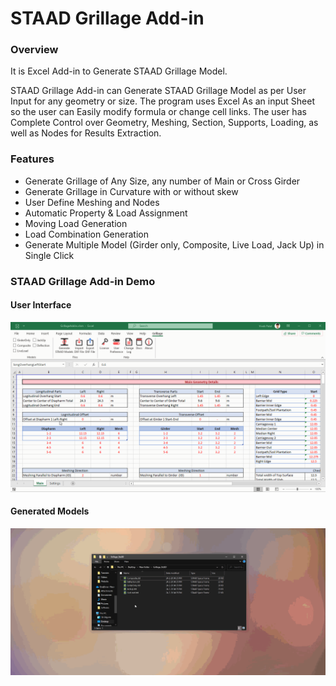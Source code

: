 # STAAD Grillage Add-in

### Overview

It is Excel Add-in to Generate STAAD Grillage Model.

STAAD Grillage Add-in can Generate STAAD Grillage Model as per User Input for any geometry or size. The program uses Excel As an input Sheet so the user can Easily modify formula or change cell links. The user has Complete Control over Geometry, Meshing, Section, Supports, Loading, as well as Nodes for Results Extraction.

### **Features**

- Generate Grillage of Any Size, any number of Main or Cross Girder
- Generate Grillage in Curvature with or without skew
- User Define Meshing and Nodes
- Automatic Property & Load Assignment
- Moving Load Generation
- Load Combination Generation
- Generate Multiple Model (Girder only, Composite, Live Load, Jack Up) in Single Click

### STAAD Grillage Add-in Demo

#### User Interface

[![demo-ui](assets/gifs/firstmodel.gif)](assets/gifs/firstmodel.gif)

#### Generated Models

[![demo-models](assets/gifs/modelgeneration.gif)](assets/gifs/modelgeneration.gif)